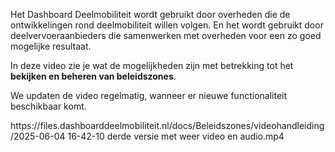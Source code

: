 
Het Dashboard Deelmobiliteit wordt gebruikt door overheden die de ontwikkelingen rond deelmobiliteit willen volgen. En het wordt gebruikt door deelvervoeraanbieders die samenwerken met overheden voor een zo goed mogelijke resultaat.

In deze video zie je wat de mogelijkheden zijn met betrekking tot het **bekijken en beheren van beleidszones**.

We updaten de video regelmatig, wanneer er nieuwe functionaliteit beschikbaar komt.

<div class="video-wrapper">https://files.dashboarddeelmobiliteit.nl/docs/Beleidszones/videohandleiding/2025-06-04 16-42-10 derde versie met weer video en audio.mp4</div>
